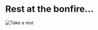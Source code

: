 # Rest at the bonfire...
![Take a rest](https://banner2.cleanpng.com/20180325/irq/av0asjtr0.webp)













